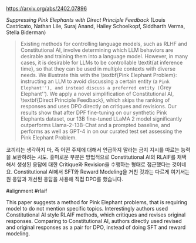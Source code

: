 https://arxiv.org/abs/2402.07896

*Suppressing Pink Elephants with Direct Principle Feedback* (Louis Castricato, Nathan Lile, Suraj Anand, Hailey Schoelkopf, Siddharth Verma, Stella Biderman)

> Existing methods for controlling language models, such as RLHF and Constitutional AI, involve determining which LLM behaviors are desirable and training them into a language model. However, in many cases, it is desirable for LLMs to be controllable \textit{at inference time}, so that they can be used in multiple contexts with diverse needs. We illustrate this with the \textbf{Pink Elephant Problem}: instructing an LLM to avoid discussing a certain entity (a ``Pink Elephant''), and instead discuss a preferred entity (``Grey Elephant''). We apply a novel simplification of Constitutional AI, \textbf{Direct Principle Feedback}, which skips the ranking of responses and uses DPO directly on critiques and revisions. Our results show that after DPF fine-tuning on our synthetic Pink Elephants dataset, our 13B fine-tuned LLaMA 2 model significantly outperforms Llama-2-13B-Chat and a prompted baseline, and performs as well as GPT-4 in on our curated test set assessing the Pink Elephant Problem.

코끼리는 생각하지 마, 즉 어떤 주제에 대해서 언급하지 말라는 금지 지시를 따르는 능력을 보완하려는 시도. 흥미로운 부분은 방법적으로 Constitutional AI의 RLAIF를 채택해서 생성된 응답에 대한 Critique와 Revision을 수행하는 형태로 접근했다는 것이네요. Constitutional AI에서 SFT와 Reward Modeling을 거친 것과는 다르게 여기서는 원 응답과 개선된 응답을 사용해 직접 DPO를 했습니다.

#alignment #rlaif 

This paper suggests a method for Pink Elephant problems, that is requiring model to do not mention specific topics. Interestingly authors used Constitutional AI style RLAIF methods, which critiques and revises original responses. Comparing to Constitutional AI, authors directly used revised and original responses as a pair for DPO, instead of doing SFT and reward modeling.